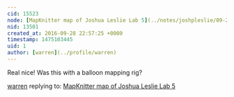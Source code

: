 ```yaml
---
cid: 15523
node: [MapKnitter map of Joshua Leslie Lab 5](../notes/joshpleslie/09-28-2016/mapknitter-map-of-joshua-leslie-lab-5)
nid: 13501
created_at: 2016-09-28 22:57:25 +0000
timestamp: 1475103445
uid: 1
author: [warren](../profile/warren)
---
```


Real nice! Was this with a balloon mapping rig? 

[warren](../profile/warren) replying to: [MapKnitter map of Joshua Leslie Lab 5](../notes/joshpleslie/09-28-2016/mapknitter-map-of-joshua-leslie-lab-5)


